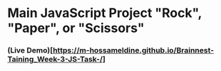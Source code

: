 # Main JavaScript Project "Rock", "Paper", or "Scissors"

### (Live Demo)[https://m-hossameldine.github.io/Brainnest-Taining_Week-3-JS-Task-/]
